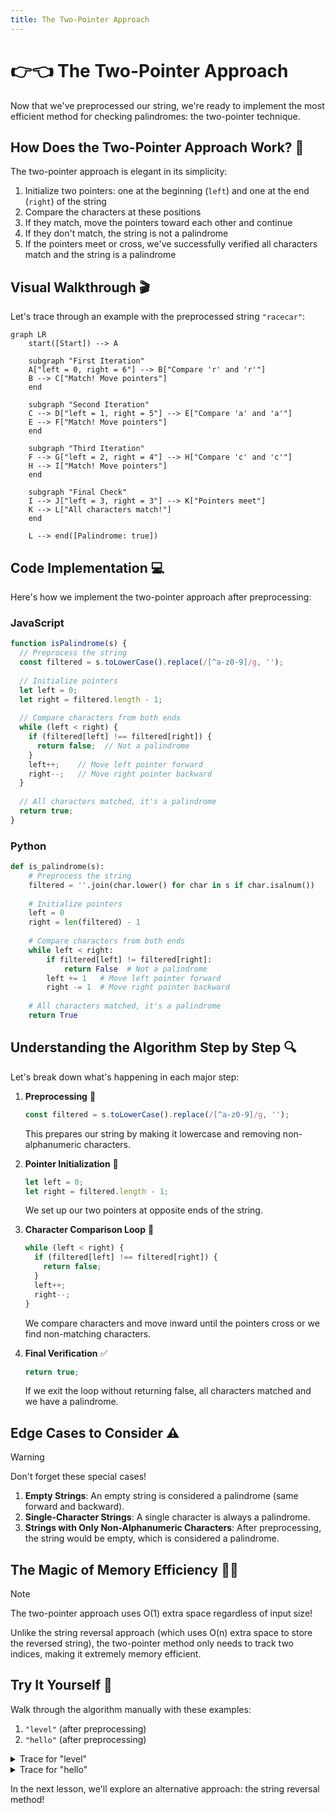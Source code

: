 ```yaml
---
title: The Two-Pointer Approach
---
```


# 👉👈 The Two-Pointer Approach

Now that we've preprocessed our string, we're ready to implement the most efficient method for checking palindromes: the two-pointer technique.

## How Does the Two-Pointer Approach Work? 🧐

The two-pointer approach is elegant in its simplicity:

1. Initialize two pointers: one at the beginning (`left`) and one at the end (`right`) of the string
2. Compare the characters at these positions
3. If they match, move the pointers toward each other and continue
4. If they don't match, the string is not a palindrome
5. If the pointers meet or cross, we've successfully verified all characters match and the string is a palindrome

## Visual Walkthrough 🎬

Let's trace through an example with the preprocessed string `"racecar"`:

```mermaid
graph LR
    start([Start]) --> A
    
    subgraph "First Iteration"
    A["left = 0, right = 6"] --> B["Compare 'r' and 'r'"]
    B --> C["Match! Move pointers"]
    end
    
    subgraph "Second Iteration"
    C --> D["left = 1, right = 5"] --> E["Compare 'a' and 'a'"]
    E --> F["Match! Move pointers"]
    end
    
    subgraph "Third Iteration"
    F --> G["left = 2, right = 4"] --> H["Compare 'c' and 'c'"]
    H --> I["Match! Move pointers"]
    end
    
    subgraph "Final Check"
    I --> J["left = 3, right = 3"] --> K["Pointers meet"]
    K --> L["All characters match!"]
    end
    
    L --> end([Palindrome: true])
```

## Code Implementation 💻

Here's how we implement the two-pointer approach after preprocessing:

### JavaScript
```javascript
function isPalindrome(s) {
  // Preprocess the string
  const filtered = s.toLowerCase().replace(/[^a-z0-9]/g, '');
  
  // Initialize pointers
  let left = 0;
  let right = filtered.length - 1;
  
  // Compare characters from both ends
  while (left < right) {
    if (filtered[left] !== filtered[right]) {
      return false;  // Not a palindrome
    }
    left++;    // Move left pointer forward
    right--;   // Move right pointer backward
  }
  
  // All characters matched, it's a palindrome
  return true;
}
```

### Python
```python
def is_palindrome(s):
    # Preprocess the string
    filtered = ''.join(char.lower() for char in s if char.isalnum())
    
    # Initialize pointers
    left = 0
    right = len(filtered) - 1
    
    # Compare characters from both ends
    while left < right:
        if filtered[left] != filtered[right]:
            return False  # Not a palindrome
        left += 1   # Move left pointer forward
        right -= 1  # Move right pointer backward
    
    # All characters matched, it's a palindrome
    return True
```

## Understanding the Algorithm Step by Step 🔍

Let's break down what's happening in each major step:

1. **Preprocessing** 🧹
   ```javascript
   const filtered = s.toLowerCase().replace(/[^a-z0-9]/g, '');
   ```
   This prepares our string by making it lowercase and removing non-alphanumeric characters.

2. **Pointer Initialization** 📍
   ```javascript
   let left = 0;
   let right = filtered.length - 1;
   ```
   We set up our two pointers at opposite ends of the string.

3. **Character Comparison Loop** 🔄
   ```javascript
   while (left < right) {
     if (filtered[left] !== filtered[right]) {
       return false;
     }
     left++;
     right--;
   }
   ```
   We compare characters and move inward until the pointers cross or we find non-matching characters.

4. **Final Verification** ✅
   ```javascript
   return true;
   ```
   If we exit the loop without returning false, all characters matched and we have a palindrome.

## Edge Cases to Consider ⚠️

> [!WARNING]
> Don't forget these special cases!

1. **Empty Strings**: An empty string is considered a palindrome (same forward and backward).
2. **Single-Character Strings**: A single character is always a palindrome.
3. **Strings with Only Non-Alphanumeric Characters**: After preprocessing, the string would be empty, which is considered a palindrome.

## The Magic of Memory Efficiency 🧙‍♂️

> [!NOTE]
> The two-pointer approach uses O(1) extra space regardless of input size!

Unlike the string reversal approach (which uses O(n) extra space to store the reversed string), the two-pointer method only needs to track two indices, making it extremely memory efficient.

## Try It Yourself 🧠

Walk through the algorithm manually with these examples:

1. `"level"` (after preprocessing)
2. `"hello"` (after preprocessing)

<details>
<summary>Trace for "level"</summary>

- Iteration 1: Compare 'l' (left=0) and 'l' (right=4) → Match → Move pointers
- Iteration 2: Compare 'e' (left=1) and 'e' (right=3) → Match → Move pointers
- Iteration 3: Compare 'v' (left=2) and 'v' (right=2) → Pointers meet → All matched
- Result: true (it's a palindrome)
</details>

<details>
<summary>Trace for "hello"</summary>

- Iteration 1: Compare 'h' (left=0) and 'o' (right=4) → No match → Not a palindrome
- Result: false (not a palindrome)
</details>

In the next lesson, we'll explore an alternative approach: the string reversal method! 